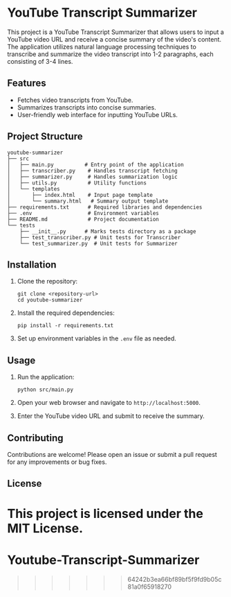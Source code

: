 # YouTube Transcript Summarizer

This project is a YouTube Transcript Summarizer that allows users to input a YouTube video URL and receive a concise summary of the video's content. The application utilizes natural language processing techniques to transcribe and summarize the video transcript into 1-2 paragraphs, each consisting of 3-4 lines.

## Features

- Fetches video transcripts from YouTube.
- Summarizes transcripts into concise summaries.
- User-friendly web interface for inputting YouTube URLs.

## Project Structure

```
youtube-summarizer
├── src
│   ├── main.py          # Entry point of the application
│   ├── transcriber.py    # Handles transcript fetching
│   ├── summarizer.py     # Handles summarization logic
│   ├── utils.py          # Utility functions
│   └── templates
│       ├── index.html    # Input page template
│       └── summary.html   # Summary output template
├── requirements.txt      # Required libraries and dependencies
├── .env                  # Environment variables
├── README.md             # Project documentation
└── tests
    ├── __init__.py      # Marks tests directory as a package
    ├── test_transcriber.py # Unit tests for Transcriber
    └── test_summarizer.py  # Unit tests for Summarizer
```

## Installation

1. Clone the repository:
   ```
   git clone <repository-url>
   cd youtube-summarizer
   ```

2. Install the required dependencies:
   ```
   pip install -r requirements.txt
   ```

3. Set up environment variables in the `.env` file as needed.

## Usage

1. Run the application:
   ```
   python src/main.py
   ```

2. Open your web browser and navigate to `http://localhost:5000`.

3. Enter the YouTube video URL and submit to receive the summary.

## Contributing

Contributions are welcome! Please open an issue or submit a pull request for any improvements or bug fixes.

## License

This project is licensed under the MIT License.
=======
# Youtube-Transcript-Summarizer
>>>>>>> 64242b3ea66bf89bf5f9fd9b05c81a0f65918270
